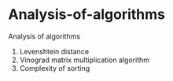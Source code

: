 # Analysis-of-algorithms
Analysis of algorithms
1. Levenshtein distance
2. Vinograd matrix multiplication algorithm
3. Сomplexity of sorting

